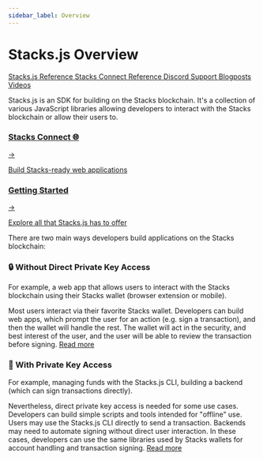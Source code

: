 ```yaml
---
sidebar_label: Overview
---
```


# Stacks.js Overview

<div class="space-x-3 mb-6">
  <a class="bg-neutral-200 hover:bg-neutral-100 rounded-md text-sm text-neutral-700 px-2 py-1 hover:text-neutral-700 hover:no-underline" href="https://stacks.js.org">Stacks.js Reference <span class="i-radix-icons-link-2 align-text-bottom text-lg"></span></a>
  <a class="bg-neutral-200 hover:bg-neutral-100 rounded-md text-sm text-neutral-700 px-2 py-1" href="https://connst.stacks.js.org">Stacks Connect Reference <span class="i-radix-icons-link-2 align-text-bottom text-lg"></span></a>
  <a class="bg-violet-300 rounded-md text-sm text-violet-800 px-2 py-1" href="https://discord.com/channels/621759717756370964/1022879438515486791">Discord Support <span class="i-bi-discord align-text-bottom text-lg"></span></a>
  <a class="bg-cyan-300 rounded-md text-sm text-cyan-800 px-2 py-1" href="https://www.hiro.so/search?query=Stacks.js">Blogposts <span class="i-radix-icons-file-text align-text-bottom text-lg"></span></a>
  <a class="bg-blue-300 rounded-md text-sm text-blue-800 px-2 py-1" href="https://www.youtube.com/watch?v=SGrbeoCSHs0">Videos <span class="i-bi-person-video align-text-bottom text-lg"></span></a>
</div>

Stacks.js is an SDK for building on the Stacks blockchain.
It's a collection of various JavaScript libraries allowing developers to interact with the Stacks blockchain or allow their users to.

<!-- todo: add color -->

<div class="subSections my-8">
  <a href="/stacks.js/connect">
    <div class="subSectionTitle"><h3>Stacks Connect 🌐</h3><span>→</span></div>
    <p>Build Stacks-ready web applications</p>
  </a>
  <a href="/stacks.js/getting-started">
    <div class="subSectionTitle"><h3>Getting Started</h3><span>→</span></div>
    <p>Explore all that Stacks.js has to offer</p>
  </a>
</div>

There are two main ways developers build applications on the Stacks blockchain:

### 🔒 Without Direct Private Key Access

For example, a web app that allows users to interact with the Stacks blockchain using their Stacks wallet (browser extension or mobile).

Most users interact via their favorite Stacks wallet.
Developers can build web apps, which prompt the user for an action (e.g. sign a transaction), and then the wallet will handle the rest.
The wallet will act in the security, and best interest of the user, and the user will be able to review the transaction before signing.
[Read more](./connect.md)

### 🔑 With Private Key Access

For example, managing funds with the Stacks.js CLI, building a backend (which can sign transactions directly).

Nevertheless, direct private key access is needed for some use cases.
Developers can build simple scripts and tools intended for "offline" use.
Users may use the Stacks.js CLI directly to send a transaction.
Backends may need to automate signing without direct user interaction.
In these cases, developers can use the same libraries used by Stacks wallets for account handling and transaction signing.
[Read more](./installing.md)
